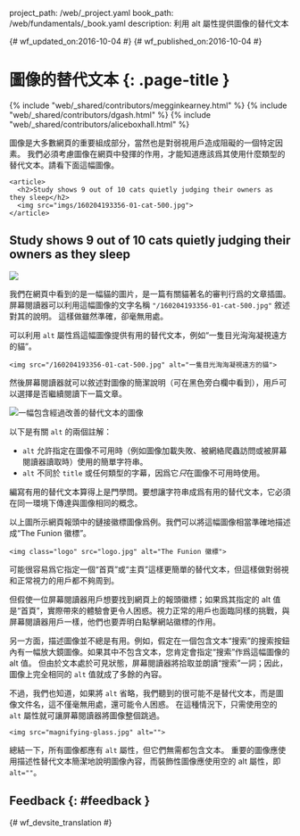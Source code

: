 project_path: /web/_project.yaml book_path: /web/fundamentals/_book.yaml description: 利用 alt 屬性提供圖像的替代文本

{# wf_updated_on:2016-10-04 #} {# wf_published_on:2016-10-04 #}

# 圖像的替代文本 {: .page-title }

{% include "web/_shared/contributors/megginkearney.html" %} {% include "web/_shared/contributors/dgash.html" %} {% include "web/_shared/contributors/aliceboxhall.html" %}

圖像是大多數網頁的重要組成部分，當然也是對弱視用戶造成阻礙的一個特定因素。 我們必須考慮圖像在網頁中發揮的作用，才能知道應該爲其使用什麼類型的替代文本。請看下面這幅圖像。

    <article>
      <h2>Study shows 9 out of 10 cats quietly judging their owners as they sleep</h2>
      <img src="imgs/160204193356-01-cat-500.jpg">
    </article>
    

<article>
  <h2>Study shows 9 out of 10 cats quietly judging their owners as they sleep</h2>
  <img src="imgs/160204193356-01-cat-500.jpg">
</article>

我們在網頁中看到的是一幅貓的圖片，是一篇有關貓著名的審判行爲的文章插圖。 屏幕閱讀器可以利用這幅圖像的文字名稱 `"/160204193356-01-cat-500.jpg"` 敘述對其的說明。 這樣做雖然準確，卻毫無用處。

可以利用 `alt` 屬性爲這幅圖像提供有用的替代文本，例如“一隻目光洶洶凝視遠方的貓”。

    <img src="/160204193356-01-cat-500.jpg" alt="一隻目光洶洶凝視遠方的貓">
    

然後屏幕閱讀器就可以敘述對圖像的簡潔說明（可在黑色旁白欄中看到），用戶可以選擇是否繼續閱讀下一篇文章。

![一幅包含經過改善的替代文本的圖像](imgs/funioncat2.png)

以下是有關 `alt` 的兩個註解：

- `alt` 允許指定在圖像不可用時（例如圖像加載失敗、被網絡爬蟲訪問或被屏幕閱讀器讀取時）使用的簡單字符串。
- `alt` 不同於 `title` 或任何類型的字幕，因爲它*只*在圖像不可用時使用。

編寫有用的替代文本算得上是門學問。要想讓字符串成爲有用的替代文本，它必須在同一環境下傳達與圖像相同的概念。

以上圖所示網頁報頭中的鏈接徽標圖像爲例。我們可以將這幅圖像相當準確地描述成“The Funion 徽標”。

    <img class="logo" src="logo.jpg" alt="The Funion 徽標">
    

可能很容易爲它指定一個“首頁”或“主頁”這樣更簡單的替代文本，但這樣做對弱視和正常視力的用戶都不夠周到。

但假使一位屏幕閱讀器用戶想要找到網頁上的報頭徽標；如果爲其指定的 alt 值是“首頁”，實際帶來的體驗會更令人困惑。視力正常的用戶也面臨同樣的挑戰，與屏幕閱讀器用戶一樣，他們也要弄明白點擊網站徽標的作用。

另一方面，描述圖像並不總是有用。例如，假定在一個包含文本“搜索”的搜索按鈕內有一幅放大鏡圖像。如果其中不包含文本，您肯定會指定“搜索”作爲這幅圖像的 alt 值。 但由於文本處於可見狀態，屏幕閱讀器將拾取並朗讀“搜索”一詞；因此，圖像上完全相同的 `alt` 值就成了多餘的內容。

不過，我們也知道，如果將 `alt` 省略，我們聽到的很可能不是替代文本，而是圖像文件名，這不僅毫無用處，還可能令人困惑。 在這種情況下，只需使用空的 `alt` 屬性就可讓屏幕閱讀器將圖像整個跳過。

    <img src="magnifying-glass.jpg" alt="">
    

總結一下，所有圖像都應有 `alt` 屬性，但它們無需都包含文本。 重要的圖像應使用描述性替代文本簡潔地說明圖像內容，而裝飾性圖像應使用空的 alt 屬性，即 `alt=""`。

## Feedback {: #feedback }

{# wf_devsite_translation #}